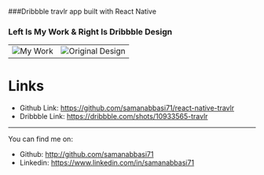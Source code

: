 ###Dribbble travlr app built with React Native

### Left Is My Work & Right Is Dribbble Design
|||
|--|--|
|![My Work](https://raw.githubusercontent.com/samanabbasi71/react-native-travlr/master/Simulator%20Screen%20Recording%20-%20iPhone%2012%20-%202021-10-30%20at%2015.55.38.gif)|![Original Design](https://raw.githubusercontent.com/samanabbasi71/react-native-travlr/master/image_processing20200404-30626-1114cb1.gif)


# Links
- Github Link: https://github.com/samanabbasi71/react-native-travlr
- Dribbble Link: https://dribbble.com/shots/10933565-travlr

---

You can find me on:

- Github: http://github.com/samanabbasi71
- Linkedin: https://www.linkedin.com/in/samanabbasi71

